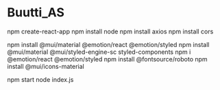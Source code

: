 # Buutti_AS

npm create-react-app
npm install node
npm install axios
npm install cors

npm install @mui/material @emotion/react @emotion/styled
npm install @mui/material @mui/styled-engine-sc styled-components
npm i @emotion/react @emotion/styled
npm install @fontsource/roboto
npm install @mui/icons-material



npm start
node index.js

